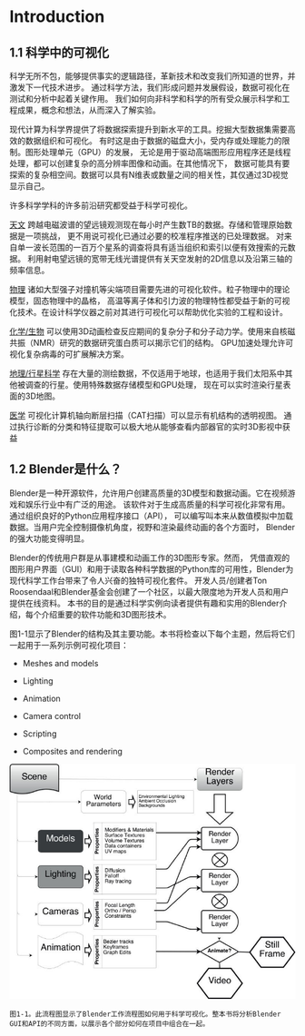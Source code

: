 # Introduction

## 1.1 科学中的可视化

科学无所不包，能够提供事实的逻辑路径，革新技术和改变我们所知道的世界，并激发下一代技术进步。
通过科学方法，我们形成问题并发展假设，数据可视化在测试和分析中起着关键作用。
我们如何向非科学和科学的所有受众展示科学和工程成果，概念和想法，从而深入了解实验。

现代计算为科学界提供了将数据探索提升到新水平的工具。挖掘大型数据集需要高效的数据组织和可视化。
有时这是由于数据的磁盘大小，受内存或处理能力的限制。图形处理单元（GPU）的发展，
无论是用于驱动高端图形应用程序还是线程处理，都可以创建复杂的高分辨率图像和动画。在其他情况下，
数据可能具有要探索的复杂相空间。数据可以具有N维表或数量之间的相关性，其仅通过3D视觉显示自己。

许多科学学科的许多前沿研究都受益于科学可视化。

[天文](https://github.com/BlenderCN/blenderTutorial/blob/master/3DScientificVisualizationWithBelender/chapter1.md#11-%E7%A7%91%E5%AD%A6%E4%B8%AD%E7%9A%84%E5%8F%AF%E8%A7%86%E5%8C%96) 跨越电磁波谱的望远镜观测现在每小时产生数TB的数据。存储和管理原始数据是一项挑战，
更不用说可视化已通过必要的校准程序推送的已处理数据。
对来自单一波长范围的一百万个星系的调查将具有适当组织和索引以便有效搜索的元数据。 
利用射电望远镜的宽带无线光谱提供有关天空发射的2D信息以及沿第三轴的频率信息。

[物理](https://github.com/BlenderCN/blenderTutorial/blob/master/3DScientificVisualizationWithBelender/chapter1.md#11-%E7%A7%91%E5%AD%A6%E4%B8%AD%E7%9A%84%E5%8F%AF%E8%A7%86%E5%8C%96) 诸如大型强子对撞机等尖端项目需要先进的可视化软件。粒子物理中的理论模型，固态物理中的晶格，
高温等离子体和引力波的物理特性都受益于新的可视化技术。在设计科学仪器之前对其进行可视化可以帮助优化实验的工程和设计。

[化学/生物](https://github.com/BlenderCN/blenderTutorial/blob/master/3DScientificVisualizationWithBelender/chapter1.md#11-%E7%A7%91%E5%AD%A6%E4%B8%AD%E7%9A%84%E5%8F%AF%E8%A7%86%E5%8C%96) 可以使用3D动画检查反应期间的复杂分子和分子动力学。使用来自核磁共振（NMR）研究的数据研究蛋白质可以揭示它们的结构。
GPU加速处理允许可视化复杂病毒的可扩展解决方案。

[地理/行星科学](https://github.com/BlenderCN/blenderTutorial/blob/master/3DScientificVisualizationWithBelender/chapter1.md#11-%E7%A7%91%E5%AD%A6%E4%B8%AD%E7%9A%84%E5%8F%AF%E8%A7%86%E5%8C%96) 存在大量的测绘数据，不仅适用于地球，也适用于我们太阳系中其他被调查的行星。使用特殊数据存储模型和GPU处理，
现在可以实时渲染行星表面的3D地图。

[医学](https://github.com/BlenderCN/blenderTutorial/blob/master/3DScientificVisualizationWithBelender/chapter1.md#11-%E7%A7%91%E5%AD%A6%E4%B8%AD%E7%9A%84%E5%8F%AF%E8%A7%86%E5%8C%96) 可视化计算机轴向断层扫描（CAT扫描）可以显示有机结构的透明视图。
通过执行诊断的分类和特征提取可以极大地从能够查看内部器官的实时3D影视中获益

## 1.2 Blender是什么？

Blender是一种开源软件，允许用户创建高质量的3D模型和数据动画。它在视频游戏和娱乐行业中有广泛的用途。
该软件对于生成高质量的科学可视化非常有用。通过组织良好的Python应用程序接口（API），
可以编写叫本来从数值模拟中加载数据。当用户完全控制摄像机角度，视野和渲染最终动画的各个方面时，
Blender的强大功能变得明显。

Blender的传统用户群是从事建模和动画工作的3D图形专家。然而，
凭借直观的图形用户界面（GUI）和用于读取各种科学数据的Python库的可用性，Blender为现代科学工作台带来了令人兴奋的独特可视化套件。
开发人员/创建者Ton Roosendaal和Blender基金会创建了一个社区，以最大限度地为开发人员和用户提供在线资料。
本书的目的是通过科学实例向读者提供有趣和实用的Blender介绍，每个介绍重要的软件功能和3D图形技术。

图1-1显示了Blender的结构及其主要功能。本书将检查以下每个主题，然后将它们一起用于一系列示例可视化项目：

*   Meshes and models

*   Lighting

*   Animation

*   Camera control

*   Scripting

*   Composites and rendering

![](https://github.com/BlenderCN/blenderTutorial/blob/master/mDrivEngine/3DScientificVisualizationWithBelender/1-1.png?raw=true)
    
    图1-1。此流程图显示了Blender工作流程图如何用于科学可视化。整本书将分析Blender GUI和API的不同方面，以展示各个部分如何在项目中组合在一起。
